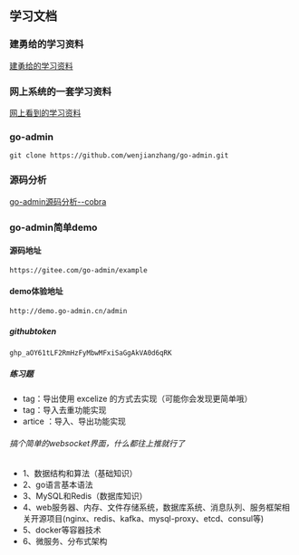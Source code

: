 ## 学习文档
### 建勇给的学习资料
[建勇给的学习资料](https://www.topgoer.com/go%E5%9F%BA%E7%A1%80/)
### 网上系统的一套学习资料
[网上看到的学习资料](https://segmentfault.com/a/1190000013297625)
### go-admin
```cassandraql
git clone https://github.com/wenjianzhang/go-admin.git
```
### 源码分析
[go-admin源码分析--cobra](https://blog.csdn.net/weixin_44324366/article/details/106063237)

### go-admin简单demo
#### 源码地址
```cassandraql
https://gitee.com/go-admin/example
```
#### demo体验地址
```cassandraql
http://demo.go-admin.cn/admin
```

##### githubtoken
```
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
```
##### 练习题
* tag：导出使用 excelize 的方式去实现（可能你会发现更简单哦）
* tag：导入去重功能实现
* artice ：导入、导出功能实现


###### 搞个简单的websocket界面，什么都往上推就行了


######
* 1、数据结构和算法（基础知识）
* 2、go语言基本语法
* 3、MySQL和Redis（数据库知识）
* 4、web服务器、内存、文件存储系统，数据库系统、消息队列、服务框架相关开源项目(nginx、redis、kafka、mysql-proxy、etcd、consul等)
* 5、docker等容器技术
* 6、微服务、分布式架构